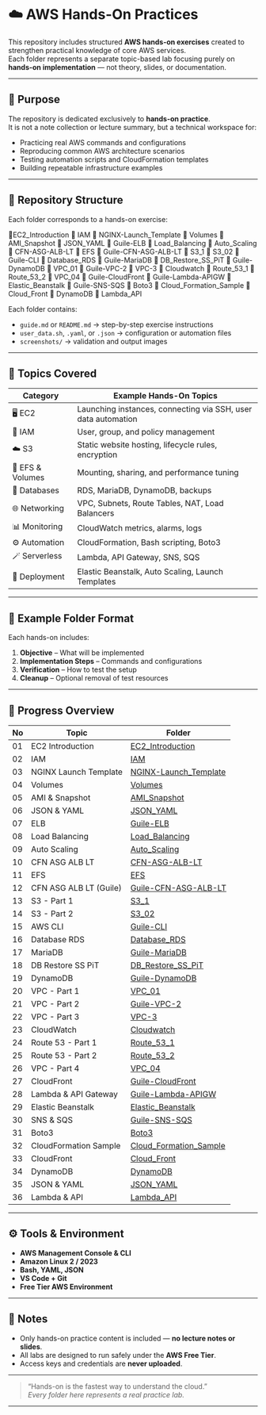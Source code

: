 # ☁️ AWS Hands-On Practices

This repository includes structured **AWS hands-on exercises** created to strengthen practical knowledge of core AWS services.  
Each folder represents a separate topic-based lab focusing purely on **hands-on implementation** — not theory, slides, or documentation.

---

## 🎯 Purpose

The repository is dedicated exclusively to **hands-on practice**.  
It is not a note collection or lecture summary, but a technical workspace for:

- Practicing real AWS commands and configurations
- Reproducing common AWS architecture scenarios
- Testing automation scripts and CloudFormation templates
- Building repeatable infrastructure examples

---

## 🧩 Repository Structure

Each folder corresponds to a hands-on exercise:

📁EC2_Introduction
📁 IAM
📁 NGINX-Launch_Template
📁 Volumes
📁 AMI_Snapshot
📁 JSON_YAML
📁 Guile-ELB
📁 Load_Balancing
📁 Auto_Scaling
📁 CFN-ASG-ALB-LT
📁 EFS
📁 Guile-CFN-ASG-ALB-LT
📁 S3_1
📁 S3_02
📁 Guile-CLI
📁 Database_RDS
📁 Guile-MariaDB
📁 DB_Restore_SS_PiT
📁 Guile-DynamoDB
📁 VPC_01
📁 Guile-VPC-2
📁 VPC-3
📁 Cloudwatch
📁 Route_53_1
📁 Route_53_2
📁 VPC_04
📁 Guile-CloudFront
📁 Guile-Lambda-APIGW
📁 Elastic_Beanstalk
📁 Guile-SNS-SQS
📁 Boto3
📁 Cloud_Formation_Sample
📁 Cloud_Front
📁 DynamoDB
📁 Lambda_API

Each folder contains:

- `guide.md` or `README.md` → step-by-step exercise instructions
- `user_data.sh`, `.yaml`, or `.json` → configuration or automation files
- `screenshots/` → validation and output images

---

## 🧠 Topics Covered

| Category         | Example Hands-On Topics                                       |
| ---------------- | ------------------------------------------------------------- |
| 🖥️ EC2           | Launching instances, connecting via SSH, user data automation |
| 🔐 IAM           | User, group, and policy management                            |
| ☁️ S3            | Static website hosting, lifecycle rules, encryption           |
| 🧱 EFS & Volumes | Mounting, sharing, and performance tuning                     |
| 🧮 Databases     | RDS, MariaDB, DynamoDB, backups                               |
| 🌐 Networking    | VPC, Subnets, Route Tables, NAT, Load Balancers               |
| 📊 Monitoring    | CloudWatch metrics, alarms, logs                              |
| ⚙️ Automation    | CloudFormation, Bash scripting, Boto3                         |
| 🪄 Serverless    | Lambda, API Gateway, SNS, SQS                                 |
| 🚀 Deployment    | Elastic Beanstalk, Auto Scaling, Launch Templates             |

---

## 📁 Example Folder Format

Each hands-on includes:

1. **Objective** – What will be implemented
2. **Implementation Steps** – Commands and configurations
3. **Verification** – How to test the setup
4. **Cleanup** – Optional removal of test resources

---

## 🧾 Progress Overview

| No  | Topic                  | Folder                                             |
| --- | ---------------------- | -------------------------------------------------- |
| 01  | EC2 Introduction       | [EC2_Introduction](./EC2_Introduction)             |
| 02  | IAM                    | [IAM](./IAM)                                       |
| 03  | NGINX Launch Template  | [NGINX-Launch_Template](./NGINX-Launch_Template)   |
| 04  | Volumes                | [Volumes](./Volumes)                               |
| 05  | AMI & Snapshot         | [AMI_Snapshot](./AMI_Snapshot)                     |
| 06  | JSON & YAML            | [JSON_YAML](./JSON_YAML)                           |
| 07  | ELB                    | [Guile-ELB](./Guile-ELB)                           |
| 08  | Load Balancing         | [Load_Balancing](./Load_Balancing)                 |
| 09  | Auto Scaling           | [Auto_Scaling](./Auto_Scaling)                     |
| 10  | CFN ASG ALB LT         | [CFN-ASG-ALB-LT](./CFN-ASG-ALB-LT)                 |
| 11  | EFS                    | [EFS](./EFS)                                       |
| 12  | CFN ASG ALB LT (Guile) | [Guile-CFN-ASG-ALB-LT](./Guile-CFN-ASG-ALB-LT)     |
| 13  | S3 - Part 1            | [S3_1](./S3_1)                                     |
| 14  | S3 - Part 2            | [S3_02](./S3_02)                                   |
| 15  | AWS CLI                | [Guile-CLI](./Guile-CLI)                           |
| 16  | Database RDS           | [Database_RDS](./Database_RDS)                     |
| 17  | MariaDB                | [Guile-MariaDB](./Guile-MariaDB)                   |
| 18  | DB Restore SS PiT      | [DB_Restore_SS_PiT](./DB_Restore_SS_PiT)           |
| 19  | DynamoDB               | [Guile-DynamoDB](./Guile-DynamoDB)                 |
| 20  | VPC - Part 1           | [VPC_01](./VPC_01)                                 |
| 21  | VPC - Part 2           | [Guile-VPC-2](./Guile-VPC-2)                       |
| 22  | VPC - Part 3           | [VPC-3](./VPC-3)                                   |
| 23  | CloudWatch             | [Cloudwatch](./Cloudwatch)                         |
| 24  | Route 53 - Part 1      | [Route_53_1](./Route_53_1)                         |
| 25  | Route 53 - Part 2      | [Route_53_2](./Route_53_2)                         |
| 26  | VPC - Part 4           | [VPC_04](./VPC_04)                                 |
| 27  | CloudFront             | [Guile-CloudFront](./Guile-CloudFront)             |
| 28  | Lambda & API Gateway   | [Guile-Lambda-APIGW](./Guile-Lambda-APIGW)         |
| 29  | Elastic Beanstalk      | [Elastic_Beanstalk](./Elastic_Beanstalk)           |
| 30  | SNS & SQS              | [Guile-SNS-SQS](./Guile-SNS-SQS)                   |
| 31  | Boto3                  | [Boto3](./Boto3)                                   |
| 32  | CloudFormation Sample  | [Cloud_Formation_Sample](./Cloud_Formation_Sample) |
| 33  | CloudFront             | [Cloud_Front](./Cloud_Front)                       |
| 34  | DynamoDB               | [DynamoDB](./DynamoDB)                             |
| 35  | JSON & YAML            | [JSON_YAML](./JSON_YAML)                           |
| 36  | Lambda & API           | [Lambda_API](./Lambda_API)                         |

---

## ⚙️ Tools & Environment

- **AWS Management Console & CLI**
- **Amazon Linux 2 / 2023**
- **Bash, YAML, JSON**
- **VS Code + Git**
- **Free Tier AWS Environment**

---

## 📌 Notes

- Only hands-on practice content is included — **no lecture notes or slides**.
- All labs are designed to run safely under the **AWS Free Tier**.
- Access keys and credentials are **never uploaded**.

---

> “Hands-on is the fastest way to understand the cloud.”  
> _Every folder here represents a real practice lab._

---
